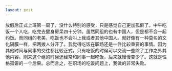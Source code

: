 ```yaml
---
layout: post
---
```


放假后正式上班第一周了，没什么特别的感受，只是感觉自己更加孤僻了。中午吃饭一个人吃，吃完去健身房呆四十分钟。虽然同组的也有中国人，但是都不会一起约饭。而同组的老美，吃饭也不会叫上我或者其他中国人。就好像有一种莫名的文化隔膜一样，把两拨人分开了。我觉得吃饭在职场还是一件比较重要的事情。因为其他时间与同事的交往都比较正式，只有吃饭的时候可以交流一些除了工作之外其他内容。刚来这个组的时候还经常和同事一起吃饭，后来就慢慢变少了。这就是性格孤僻的一个后果。总而言之，在职场的吃饭问题上，我做的非常失败。